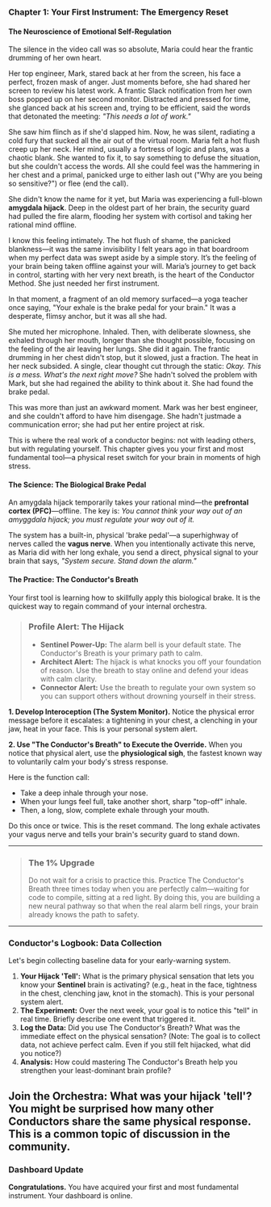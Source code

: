 ### **Chapter 1: Your First Instrument: The Emergency Reset**
#### The Neuroscience of Emotional Self-Regulation

The silence in the video call was so absolute, Maria could hear the frantic drumming of her own heart.

Her top engineer, Mark, stared back at her from the screen, his face a perfect, frozen mask of anger. Just moments before, she had shared her screen to review his latest work. A frantic Slack notification from her own boss popped up on her second monitor. Distracted and pressed for time, she glanced back at his screen and, trying to be efficient, said the words that detonated the meeting: *"This needs a lot of work."*

She saw him flinch as if she'd slapped him. Now, he was silent, radiating a cold fury that sucked all the air out of the virtual room. Maria felt a hot flush creep up her neck. Her mind, usually a fortress of logic and plans, was a chaotic blank. She wanted to fix it, to say something to defuse the situation, but she couldn't access the words. All she could feel was the hammering in her chest and a primal, panicked urge to either lash out ("Why are you being so sensitive?") or flee (end the call).

She didn't know the name for it yet, but Maria was experiencing a full-blown **amygdala hijack**. Deep in the oldest part of her brain, the security guard had pulled the fire alarm, flooding her system with cortisol and taking her rational mind offline.

I know this feeling intimately. The hot flush of shame, the panicked blankness—it was the same invisibility I felt years ago in that boardroom when my perfect data was swept aside by a simple story. It’s the feeling of your brain being taken offline against your will. Maria’s journey to get back in control, starting with her very next breath, is the heart of the Conductor Method. She just needed her first instrument.

In that moment, a fragment of an old memory surfaced—a yoga teacher once saying, "Your exhale is the brake pedal for your brain." It was a desperate, flimsy anchor, but it was all she had.

She muted her microphone. Inhaled. Then, with deliberate slowness, she exhaled through her mouth, longer than she thought possible, focusing on the feeling of the air leaving her lungs. She did it again. The frantic drumming in her chest didn't stop, but it slowed, just a fraction. The heat in her neck subsided. A single, clear thought cut through the static: *Okay. This is a mess. What's the next right move?* She hadn't solved the problem with Mark, but she had regained the ability to think about it. She had found the brake pedal.

This was more than just an awkward moment. Mark was her best engineer, and she couldn't afford to have him disengage. She hadn't justmade a communication error; she had put her entire project at risk.

This is where the real work of a conductor begins: not with leading others, but with regulating yourself. This chapter gives you your first and most fundamental tool—a physical reset switch for your brain in moments of high stress.

#### **The Science: The Biological Brake Pedal**

An amygdala hijack temporarily takes your rational mind—the **prefrontal cortex (PFC)**—offline. The key is: *You cannot think your way out of an amyggdala hijack; you must regulate your way out of it.*

The system has a built-in, physical 'brake pedal'—a superhighway of nerves called the **vagus nerve**. When you intentionally activate this nerve, as Maria did with her long exhale, you send a direct, physical signal to your brain that says, *"System secure. Stand down the alarm."*

#### **The Practice: The Conductor's Breath**

Your first tool is learning how to skillfully apply this biological brake. It is the quickest way to regain command of your internal orchestra.

> ### **Profile Alert: The Hijack**
>
> *   **Sentinel Power-Up:** The alarm bell is your default state. The Conductor's Breath is your primary path to calm.
> *   **Architect Alert:** The hijack is what knocks you off your foundation of reason. Use the breath to stay online and defend your ideas with calm clarity.
> *   **Connector Alert:** Use the breath to regulate your own system so you can support others without drowning yourself in their stress.

**1. Develop Interoception (The System Monitor).**
Notice the physical error message before it escalates: a tightening in your chest, a clenching in your jaw, heat in your face. This is your personal system alert.

**2. Use "The Conductor's Breath" to Execute the Override.**
When you notice that physical alert, use the **physiological sigh**, the fastest known way to voluntarily calm your body's stress response.

Here is the function call:
*   Take a deep inhale through your nose.
*   When your lungs feel full, take another short, sharp "top-off" inhale.
*   Then, a long, slow, complete exhale through your mouth.

Do this once or twice. This is the reset command. The long exhale activates your vagus nerve and tells your brain's security guard to stand down.

---
> ### **The 1% Upgrade**
>
> Do not wait for a crisis to practice this. Practice The Conductor's Breath three times today when you are perfectly calm—waiting for code to compile, sitting at a red light. By doing this, you are building a new neural pathway so that when the real alarm bell rings, your brain already knows the path to safety.
>

---
### **Conductor's Logbook: Data Collection**

Let's begin collecting baseline data for your early-warning system.

1.  **Your Hijack 'Tell':** What is the primary physical sensation that lets you know your **Sentinel** brain is activating? (e.g., heat in the face, tightness in the chest, clenching jaw, knot in the stomach). This is your personal system alert.
2.  **The Experiment:** Over the next week, your goal is to notice this "tell" in real time. Briefly describe one event that triggered it.
3.  **Log the Data:** Did you use The Conductor's Breath? What was the immediate effect on the physical sensation? (Note: The goal is to collect data, not achieve perfect calm. Even if you still felt hijacked, what did you notice?)
4.  **Analysis:** How could mastering The Conductor's Breath help you strengthen your least-dominant brain profile?

**Join the Orchestra:** What was your hijack 'tell'? You might be surprised how many other Conductors share the same physical response. This is a common topic of discussion in the community.
---
### **Dashboard Update**

**Congratulations.** You have acquired your first and most fundamental instrument. Your dashboard is online.
      